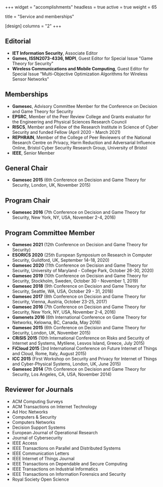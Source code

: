 +++
widget = "accomplishments"
headless = true
active = true
weight = 65

title = "Service and memberships"

[design]
  columns = "2"
+++

## Editorial

* **IET Information Security**, Associate Editor
* **Games, ISSN2073-4336, MDPI**, Guest Editor for Special Issue "Game Theory for Security"
* **Wireless Communications and Mobile Computing**, Guest Editor for Special Issue "Multi-Objective Optimization Algorithms for Wireless Sensor Networks"

## Memberships

* **Gamesec**, Advisory Committee Member for the Conference on Decision and Game Theory for Security
* **EPSRC**, Member of the Peer Review College and Grants evaluator for the Engineering and Physical Sciences Research Council
* **RISCS**, Member and Fellow of the Research Institute in Science of Cyber Security and funded Fellow (April 2020 - March 2021)
* **REPHRAIN**, Member of the College of Peer Reviewers of the National Research Centre on Privacy, Harm Reduction and Adversarial Influence Online, Bristol Cyber Security Research Group, University of Bristol
* **IEEE**, Senior Member

## General Chair

 * **Gamesec 2015** (6th Conference on Decision and Game Theory for Security, London, UK, November 2015)

## Program Chair

  * **Gamesec 2016** (7th Conference on Decision and Game Theory for Security, New York, NY, USA, November 2-4, 2016)

## Program Committee Member

 * **Gamesec 2021** (12th Conference on Decision and Game Theory for Security)
 * **ESORICS 2020** (25th European Symposium on Research in Computer Security, Guildford, UK, September 14–18, 2020)
 * **Gamesec 2020** (11th Conference on Decision and Game Theory for Security, University of Maryland - College Park, October 26-30, 2020)
 * **Gamesec 2019** (10th Conference on Decision and Game Theory for Security, Stockholm, Sweden, October 30 - November 1, 2019)
 * **Gamesec 2018** (9th Conference on Decision and Game Theory for Security, Seattle, WA, USA, October 29 - 31, 2018)
 * **Gamesec 2017** (8th Conference on Decision and Game Theory for Security, Vienna, Austria, October 23-25, 2017)
 * **Gamesec 2016** (7th Conference on Decision and Game Theory for Security, New York, NY, USA, November 2-4, 2016)
 * **Gamenets 2016** (6th International Conference on Game Theory for Networks, Kelowna, BC, Canada, May 2016)
 * **Gamesec 2015** (6th Conference on Decision and Game Theory for Security, London, UK, November 2015)
 * **CRiSIS 2015** (10th International Conference on Risks and Security of Internet and Systems, Mytilene, Lesvos Island, Greece, July 2015)
 * **FiCloud 2015** (3rd International Conference on Future Internet of Things and Cloud, Rome, Italy, August 2015)
 * **ICC 2015** (First Workshop on Security and Privacy for Internet of Things and Cyber-Physical Systems, London, UK, June 2015)
 * **Gamesec 2014** (7th Conference on Decision and Game Theory for Security, Los Angeles, CA, USA, November 2014)

## Reviewer for Journals

 * ACM Computing Surveys
 * ACM Transactions on Internet Technology
 * Ad Hoc Networks
 * Computers & Security
 * Computers Networks
 * Decision Support Systems
 * European Journal of Operational Research
 * Journal of Cybersecurity
 * IEEE Access
 * IEEE Transactions on Parallel and Distributed Systems
 * IEEE Communication Letters
 * IEEE Internet of Things Journal
 * IEEE Transactions on Dependable and Secure Computing
 * IEEE Transactions on Industrial Informatics
 * IEEE Transactions on Information Forensics and Security
 * Royal Society Open Science
